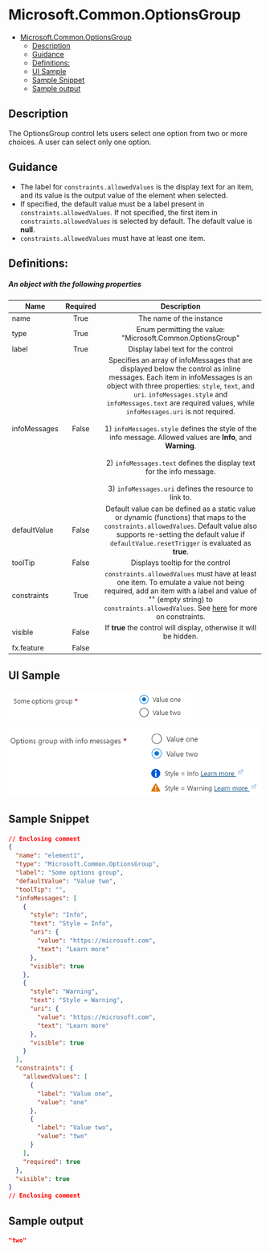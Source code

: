 <a name="microsoft-common-optionsgroup"></a>
# Microsoft.Common.OptionsGroup
* [Microsoft.Common.OptionsGroup](#microsoft-common-optionsgroup)
    * [Description](#microsoft-common-optionsgroup-description)
    * [Guidance](#microsoft-common-optionsgroup-guidance)
    * [Definitions:](#microsoft-common-optionsgroup-definitions)
    * [UI Sample](#microsoft-common-optionsgroup-ui-sample)
    * [Sample Snippet](#microsoft-common-optionsgroup-sample-snippet)
    * [Sample output](#microsoft-common-optionsgroup-sample-output)

<a name="microsoft-common-optionsgroup-description"></a>
## Description
The OptionsGroup control lets users select one option from two or more choices. A user can select only one option.
<a name="microsoft-common-optionsgroup-guidance"></a>
## Guidance
- The label for `constraints.allowedValues` is the display text for an item, and its value is the output value of the element when selected.
- If specified, the default value must be a label present in `constraints.allowedValues`. If not specified, the first item in `constraints.allowedValues` is selected by default. The default value is **null**.
- `constraints.allowedValues` must have at least one item.
 
<a name="microsoft-common-optionsgroup-definitions"></a>
## Definitions:
<a name="microsoft-common-optionsgroup-definitions-an-object-with-the-following-properties"></a>
##### An object with the following properties
| Name | Required | Description
| ---|:--:|:--:|
|name|True|The name of the instance
|type|True|Enum permitting the value: "Microsoft.Common.OptionsGroup"
|label|True|Display label text for the control
|infoMessages|False|Specifies an array of infoMessages that are displayed below the control as inline messages. Each item in infoMessages is an object with three properties: <code>style</code>, <code>text</code>, and <code>uri</code>. <code>infoMessages.style</code> and <code>infoMessages.text</code> are required values, while <code>infoMessages.uri</code> is not required. <br><br>1) <code>infoMessages.style</code> defines the style of the info message. Allowed values are **Info**, and **Warning**. <br><br>2) <code>infoMessages.text</code> defines the display text for the info message. <br><br>3) <code>infoMessages.uri</code> defines the resource to link to. 
|defaultValue|False|Default value can be defined as a static value or dynamic (functions) that maps to the `constraints.allowedValues`. Default value also supports re-setting the default value if `defaultValue.resetTrigger` is evaluated as **true**.
|toolTip|False|Displays tooltip for the control
|constraints|True|`constraints.allowedValues` must have at least one item. To emulate a value not being required, add an item with a label and value of "" (empty string) to `constraints.allowedValues`. See [here](dx-optionsgroupConstraints-allowedValues.md) for more on constraints.
|visible|False|If **true** the control will display, otherwise it will be hidden.
|fx.feature|False|
<a name="microsoft-common-optionsgroup-ui-sample"></a>
## UI Sample
![alt-text](../media/dx/controls/Microsoft.Common.OptionsGroup.png "UI Sample")  
![alt-text](../media/dx/controls/Microsoft.Common.OptionsGroupWithInfoMessages.png "OptionsGroup with info messages")  
<a name="microsoft-common-optionsgroup-sample-snippet"></a>
## Sample Snippet

```json
// Enclosing comment
{
  "name": "element1",
  "type": "Microsoft.Common.OptionsGroup",
  "label": "Some options group",
  "defaultValue": "Value two",
  "toolTip": "",
  "infoMessages": [
    {
      "style": "Info",
      "text": "Style = Info",
      "uri": {
        "value": "https://microsoft.com",
        "text": "Learn more"
      },
      "visible": true
    },
    {
      "style": "Warning",
      "text": "Style = Warning",
      "uri": {
        "value": "https://microsoft.com",
        "text": "Learn more"
      },
      "visible": true
    }
  ],
  "constraints": {
    "allowedValues": [
      {
        "label": "Value one",
        "value": "one"
      },
      {
        "label": "Value two",
        "value": "two"
      }
    ],
    "required": true
  },
  "visible": true
}
// Enclosing comment

```
<a name="microsoft-common-optionsgroup-sample-output"></a>
## Sample output
  ```json
"two"
```

